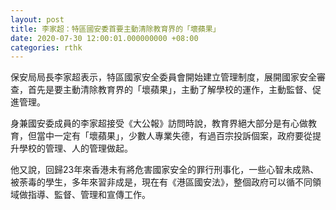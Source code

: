 ```yaml
---
layout: post
title: 李家超：特區國安委首要主動清除教育界的「壞蘋果」
date: 2020-07-30 12:00:01.000000000 +08:00
categories: rthk
---
```


保安局局長李家超表示，特區國家安全委員會開始建立管理制度，展開國家安全審查，首先是要主動清除教育界的「壞蘋果」，主動了解學校的運作，主動監督、促進管理。

身兼國安委成員的李家超接受《大公報》訪問時說，教育界絕大部分是有心做教育，但當中一定有「壞蘋果」，少數人專業失德，有過百宗投訴個案，政府要從提升學校的管理、人的管理做起。

他又說，回歸23年來香港未有將危害國家安全的罪行刑事化，一些心智未成熟、被荼毒的學生，多年來習非成是，現在有《港區國安法》，整個政府可以循不同領域做指導、監督、管理和宣傳工作。
